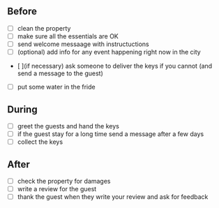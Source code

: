 ## Before

* [ ] clean the property
* [ ] make sure all the essentials are OK
* [ ] send welcome messaage with instructuctions
* [ ] (optional) add info for any event happening right now in the city
* [ ](if necessary) ask someone to deliver the keys if you cannot (and send a message to the guest)
* [ ] put some water in the fride

## During

* [ ] greet the guests and hand the keys
* [ ] if the guest stay for a long time send a message after a few days
* [ ] collect the keys

## After

* [ ] check the property for damages
* [ ] write a review for the guest
* [ ] thank the guest when they write your review and ask for feedback